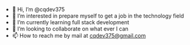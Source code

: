 - 👋 Hi, I’m @cqdev375
- 👀 I’m interested in prepare myself to get a job in the technology field
- 🌱 I’m currently learning full stack development
- 💞️ I’m looking to collaborate on what ever I can
- 📫 How to reach me by mail at cqdev375@gmail.com

<!---
cqdev375/cqdev375 is a ✨ special ✨ repository because its `README.md` (this file) appears on your GitHub profile.
You can click the Preview link to take a look at your changes.
--->
